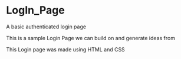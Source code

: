 # LogIn_Page
A basic authenticated login page 

This is a sample Login Page we can build on and generate ideas from

This Login page was made using HTML and CSS
